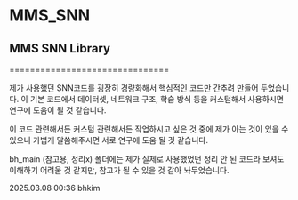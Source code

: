 # MMS_SNN
## MMS SNN Library

===============================

제가 사용했던 SNN코드를 굉장히 경량화해서 핵심적인 코드만 간추려 만들어 두었습니다.
이 기본 코드에서 데이터셋, 네트워크 구조, 학습 방식 등을 커스텀해서 사용하시면 연구에 도움이 될 것 같습니다.

이 코드 관련해서든 커스텀 관련해서든 작업하시고 싶은 것 중에 제가 아는 것이 있을 수 있으니 가볍게 말씀해주시면 서로 연구에 도움 될 것 같습니다.

bh_main (참고용, 정리x) 폴더에는 제가 실제로 사용했었던 정리 안 된 코드라 보셔도 이해하기 어려울 것 같지만, 참고가 될 수 있을 것 같아 놔두었습니다. 

2025.03.08 00:36 bhkim

